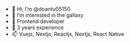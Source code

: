 - 👋 Hi, I’m @doantu05150 
- 👀 I’m interested in the gallaxy 
- 🌱 Frontend developer
- 💞️ 3 years experience
- 📫 Vuejs, Nextjs, Reactjs, Nextjs, React Native

<!---
doantu05150/doantu05150 is a ✨ special ✨ repository because its `README.md` (this file) appears on your GitHub profile.
You can click the Preview link to take a look at your changes.
--->
